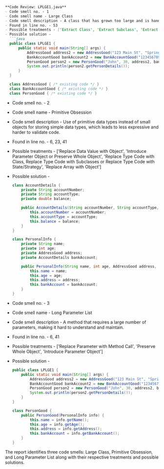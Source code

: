 ```markdown
**Code Review: LPLGE1.java**
- Code smell no. - 1
- Code smell name - Large Class
- Code smell description - A class that has grown too large and is handling too many responsibilities, which can lead to complexity and difficulties in maintenance.
- Found in line no. - 53
- Possible treatments - ['Extract Class', 'Extract Subclass', 'Extract Interface', 'Duplicate Observed Data']
- Possible solution - 
  ```java
  public class LPLGE1 {
      public static void main(String[] args) {
          AddressGood address2 = new AddressGood("123 Main St", "Springfield", "IL", "62701");
          BankAccountGood bankAccount2 = new BankAccountGood("123456789", "Checking", 1000.00);
          PersonGood person2 = new PersonGood("John", 30, address2, bankAccount2);
          System.out.println(person2.getPersonDetails());
      }
  }

  class AddressGood { /* existing code */ }
  class BankAccountGood { /* existing code */ }
  class PersonGood { /* existing code */ }
  ```

- Code smell no. - 2
- Code smell name - Primitive Obsession
- Code smell description - Use of primitive data types instead of small objects for storing simple data types, which leads to less expressive and harder to validate code.
- Found in line no. - 6, 23, 41
- Possible treatments - ['Replace Data Value with Object', 'Introduce Parameter Object or Preserve Whole Object', 'Replace Type Code with Class, Replace Type Code with Subclasses or Replace Type Code with State/Strategy', 'Replace Array with Object']
- Possible solution - 
  ```java
  class AccountDetails {
      private String accountNumber;
      private String accountType;
      private double balance;
  
      public AccountDetails(String accountNumber, String accountType, double balance) {
          this.accountNumber = accountNumber;
          this.accountType = accountType;
          this.balance = balance;
      }
  }
  
  class PersonalInfo {
      private String name;
      private int age;
      private AddressGood address;
      private AccountDetails bankAccount;

      public PersonalInfo(String name, int age, AddressGood address, AccountDetails bankAccount) {
          this.name = name;
          this.age = age;
          this.address = address;
          this.bankAccount = bankAccount;
      }
  }
  ```

- Code smell no. - 3
- Code smell name - Long Parameter List
- Code smell description - A method that requires a large number of parameters, making it hard to understand and maintain.
- Found in line no. - 6, 41
- Possible treatments - ['Replace Parameter with Method Call', 'Preserve Whole Object', 'Introduce Parameter Object']
- Possible solution - 
  ```java
  public class LPLGE1 {
      public static void main(String[] args) {
          AddressGood address2 = new AddressGood("123 Main St", "Springfield", "IL", "62701");
          BankAccountGood bankAccount2 = new BankAccountGood("123456789", "Checking", 1000.00);
          PersonGood person2 = new PersonGood("John", 30, address2, bankAccount2);
          System.out.println(person2.getPersonDetails());
      }
  }
  
  class PersonGood {
      public PersonGood(PersonalInfo info) {
          this.name = info.getName();
          this.age = info.getAge();
          this.address = info.getAddress();
          this.bankAccount = info.getBankAccount();
      }
  }
  ```

The report identifies three code smells: Large Class, Primitive Obsession, and Long Parameter List along with their respective treatments and possible solutions.
```